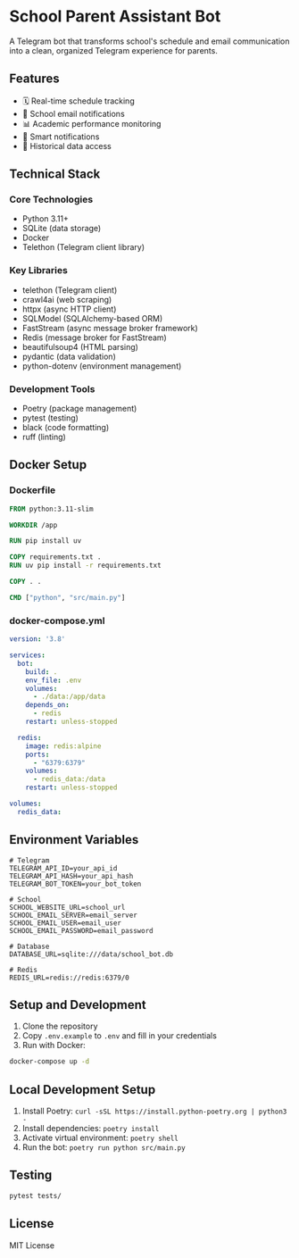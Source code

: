 # School Parent Assistant Bot

A Telegram bot that transforms school's schedule and email communication into a clean, organized Telegram experience for parents.

## Features

- 🗓️ Real-time schedule tracking
- 📧 School email notifications
- 📊 Academic performance monitoring
- 🔔 Smart notifications
- 💾 Historical data access

## Technical Stack

### Core Technologies
- Python 3.11+
- SQLite (data storage)
- Docker
- Telethon (Telegram client library)

### Key Libraries
- telethon (Telegram client)
- crawl4ai (web scraping)
- httpx (async HTTP client)
- SQLModel (SQLAlchemy-based ORM)
- FastStream (async message broker framework) 
- Redis (message broker for FastStream)
- beautifulsoup4 (HTML parsing)
- pydantic (data validation)
- python-dotenv (environment management)

### Development Tools
- Poetry (package management)
- pytest (testing)
- black (code formatting)
- ruff (linting)


## Docker Setup

### Dockerfile
```dockerfile
FROM python:3.11-slim

WORKDIR /app

RUN pip install uv

COPY requirements.txt .
RUN uv pip install -r requirements.txt

COPY . .

CMD ["python", "src/main.py"]
```

### docker-compose.yml
```yaml
version: '3.8'

services:
  bot:
    build: .
    env_file: .env
    volumes:
      - ./data:/app/data
    depends_on:
      - redis
    restart: unless-stopped

  redis:
    image: redis:alpine
    ports:
      - "6379:6379"
    volumes:
      - redis_data:/data
    restart: unless-stopped

volumes:
  redis_data:
```

## Environment Variables

```env
# Telegram
TELEGRAM_API_ID=your_api_id
TELEGRAM_API_HASH=your_api_hash
TELEGRAM_BOT_TOKEN=your_bot_token

# School
SCHOOL_WEBSITE_URL=school_url
SCHOOL_EMAIL_SERVER=email_server
SCHOOL_EMAIL_USER=email_user
SCHOOL_EMAIL_PASSWORD=email_password

# Database
DATABASE_URL=sqlite:///data/school_bot.db

# Redis
REDIS_URL=redis://redis:6379/0
```

## Setup and Development

1. Clone the repository
2. Copy `.env.example` to `.env` and fill in your credentials
3. Run with Docker:
```bash
docker-compose up -d
```

## Local Development Setup

1. Install Poetry: `curl -sSL https://install.python-poetry.org | python3 -`
2. Install dependencies: `poetry install`
3. Activate virtual environment: `poetry shell`
4. Run the bot: `poetry run python src/main.py`

## Testing

```bash
pytest tests/
```

## License

MIT License
